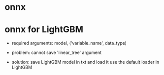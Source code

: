 # onnx

# onnx for LightGBM

- required arguments: model, ('variable_name', data_type)

- problem: cannot save 'linear_tree' argument

- solution: save LightGBM model in txt and load it use the default loader in LightGBM
